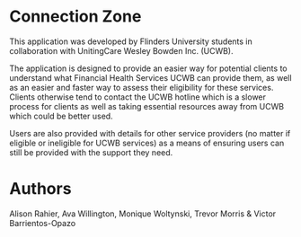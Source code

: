 # Connection Zone

This application was developed by Flinders University students in collaboration with UnitingCare Wesley Bowden Inc. (UCWB).

The application is designed to provide an easier way for potential clients to understand what Financial Health Services UCWB can provide them, as well as an easier and faster way to assess their eligibility for these services. Clients otherwise tend to contact the UCWB hotline which is a slower process for clients as well as taking essential resources away from UCWB which could be better used.

Users are also provided with details for other service providers (no matter if eligible or ineligible for UCWB services) as a means of ensuring users can still be provided with the support they need.

# Authors
Alison Rahier, Ava Willington, Monique Woltynski, Trevor Morris & Victor Barrientos-Opazo
